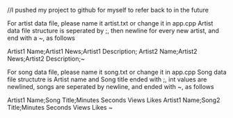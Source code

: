 //I pushed my project to github for myself to refer back to in the future

For artist data file, please name it artist.txt or change it in app.cpp
Artist data file structure is seperated by ;, then newline for every new artist, and end with a ~, as follows

Artist1 Name;Artist1 News;Artist1 Description;
Artist2 Name;Artist2 News;Artist2 Description;~


For song data file, please name it song.txt or change it in app.cpp
Song data file structutre is Artist name and Song title ended with ;, int values are newlined, songs are seperated by newline, and ended with ~, as follows

Artist1 Name;Song Title;Minutes
Seconds
Views
Likes
Artist1 Name;Song2 Title;Minutes
Seconds
Views
Likes
~
